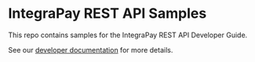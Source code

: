 # IntegraPay REST API Samples

This repo contains samples for the IntegraPay REST API Developer Guide.

See our [developer documentation](https://docs.rest.paymentsapi.io/) for more details.